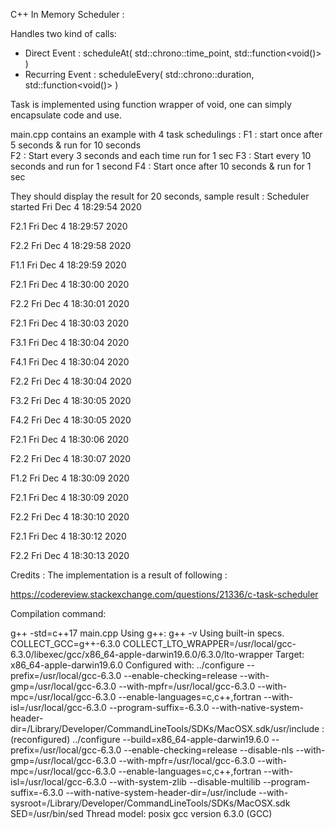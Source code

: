 C++ In Memory Scheduler :

Handles two kind of calls:
- Direct Event : scheduleAt( std::chrono::time_point, std::function<void()> )
- Recurring Event : scheduleEvery( std::chrono::duration, std::function<void()> )

Task is implemented using function wrapper of void, one can simply encapsulate
code and use.

main.cpp contains an example with 4 task schedulings :
F1 : start once after 5 seconds & run for 10 seconds  
F2 : Start every 3 seconds and each time run for 1 sec 
F3 : Start every 10 seconds and run for 1 second
F4 : Start once after 10 seconds & run for 1 sec

They should display the result for 20 seconds, sample result :
Scheduler started Fri Dec  4 18:29:54 2020

F2.1 Fri Dec  4 18:29:57 2020

F2.2 Fri Dec  4 18:29:58 2020

F1.1 Fri Dec  4 18:29:59 2020

F2.1 Fri Dec  4 18:30:00 2020

F2.2 Fri Dec  4 18:30:01 2020

F2.1 Fri Dec  4 18:30:03 2020

F3.1 Fri Dec  4 18:30:04 2020

F4.1 Fri Dec  4 18:30:04 2020

F2.2 Fri Dec  4 18:30:04 2020

F3.2 Fri Dec  4 18:30:05 2020

F4.2 Fri Dec  4 18:30:05 2020

F2.1 Fri Dec  4 18:30:06 2020

F2.2 Fri Dec  4 18:30:07 2020

F1.2 Fri Dec  4 18:30:09 2020

F2.1 Fri Dec  4 18:30:09 2020

F2.2 Fri Dec  4 18:30:10 2020

F2.1 Fri Dec  4 18:30:12 2020

F2.2 Fri Dec  4 18:30:13 2020


Credits :
The implementation is a result of following : 

https://codereview.stackexchange.com/questions/21336/c-task-scheduler

Compilation command: 

g++ -std=c++17 main.cpp
Using g++: g++ -v
Using built-in specs.
COLLECT_GCC=g++-6.3.0
COLLECT_LTO_WRAPPER=/usr/local/gcc-6.3.0/libexec/gcc/x86_64-apple-darwin19.6.0/6.3.0/lto-wrapper
Target: x86_64-apple-darwin19.6.0
Configured with: ../configure --prefix=/usr/local/gcc-6.3.0 --enable-checking=release --with-gmp=/usr/local/gcc-6.3.0 --with-mpfr=/usr/local/gcc-6.3.0 --with-mpc=/usr/local/gcc-6.3.0 --enable-languages=c,c++,fortran --with-isl=/usr/local/gcc-6.3.0 --program-suffix=-6.3.0 --with-native-system-header-dir=/Library/Developer/CommandLineTools/SDKs/MacOSX.sdk/usr/include : (reconfigured) ../configure --build=x86_64-apple-darwin19.6.0 --prefix=/usr/local/gcc-6.3.0 --enable-checking=release --disable-nls --with-gmp=/usr/local/gcc-6.3.0 --with-mpfr=/usr/local/gcc-6.3.0 --with-mpc=/usr/local/gcc-6.3.0 --enable-languages=c,c++,fortran --with-isl=/usr/local/gcc-6.3.0 --with-system-zlib --disable-multilib --program-suffix=-6.3.0 --with-native-system-header-dir=/usr/include --with-sysroot=/Library/Developer/CommandLineTools/SDKs/MacOSX.sdk SED=/usr/bin/sed
Thread model: posix
gcc version 6.3.0 (GCC) 

